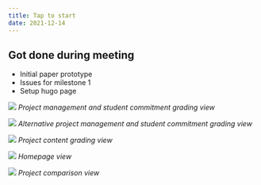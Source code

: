 ```yaml
---
title: Tap to start
date: 2021-12-14
---
```


## Got done during meeting
- Initial paper prototype
- Issues for milestone 1
- Setup hugo page

![](/retro0/pic1.jpg)
*Project management and student commitment grading view*

![](/retro0/pic2.jpg)
*Alternative project management and student commitment grading view*

![](/retro0/pic3.jpg)
*Project content grading view*

![](/retro0/pic4.jpg)
*Homepage view*

![](/retro0/pic5.jpg)
*Project comparison view*
